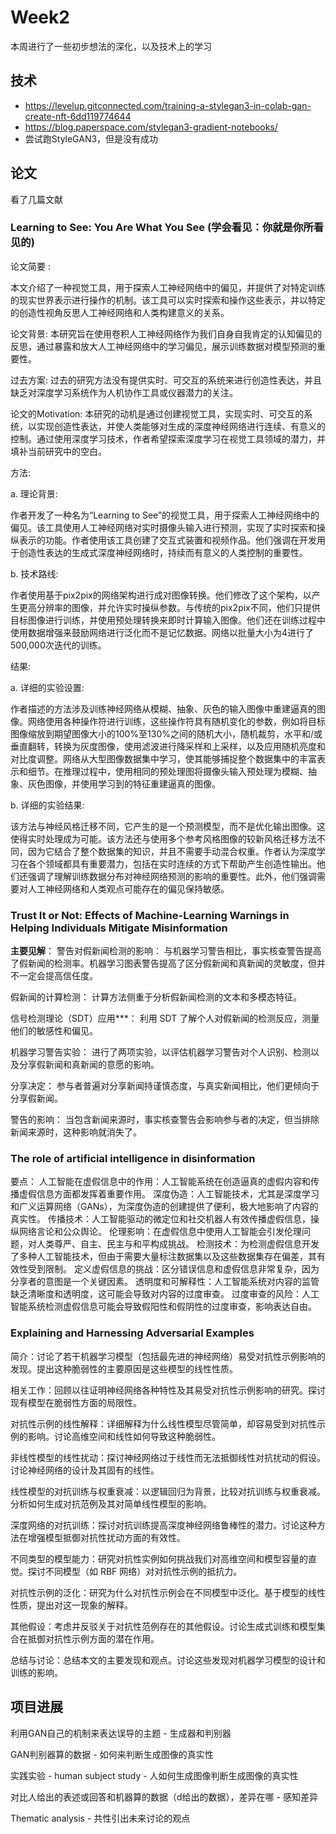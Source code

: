 # Week2
本周进行了一些初步想法的深化，以及技术上的学习

## 技术
- https://levelup.gitconnected.com/training-a-stylegan3-in-colab-gan-create-nft-6dd119774644
- https://blog.paperspace.com/stylegan3-gradient-notebooks/
- 尝试跑StyleGAN3，但是没有成功

## 论文
看了几篇文献

### Learning to See: You Are What You See (学会看见：你就是你所看见的) 

论文简要 :

本文介绍了一种视觉工具，用于探索人工神经网络中的偏见，并提供了对特定训练的现实世界表示进行操作的机制。该工具可以实时探索和操作这些表示，并以特定的创造性视角反思人工神经网络和人类构建意义的关系。

论文背景: 本研究旨在使用卷积人工神经网络作为我们自身自我肯定的认知偏见的反思，通过暴露和放大人工神经网络中的学习偏见，展示训练数据对模型预测的重要性。

过去方案: 过去的研究方法没有提供实时、可交互的系统来进行创造性表达，并且缺乏对深度学习系统作为人机协作工具或仪器潜力的关注。

论文的Motivation: 本研究的动机是通过创建视觉工具，实现实时、可交互的系统，以实现创造性表达，并使人类能够对生成的深度神经网络进行连续、有意义的控制。通过使用深度学习技术，作者希望探索深度学习在视觉工具领域的潜力，并填补当前研究中的空白。

方法:

a. 理论背景:

作者开发了一种名为“Learning to See”的视觉工具，用于探索人工神经网络中的偏见。该工具使用人工神经网络对实时摄像头输入进行预测，实现了实时探索和操纵表示的功能。作者使用该工具创建了交互式装置和视频作品。他们强调在开发用于创造性表达的生成式深度神经网络时，持续而有意义的人类控制的重要性。

b. 技术路线:

作者使用基于pix2pix的网络架构进行成对图像转换。他们修改了这个架构，以产生更高分辨率的图像，并允许实时操纵参数。与传统的pix2pix不同，他们只提供目标图像进行训练，并使用预处理转换来即时计算输入图像。他们还在训练过程中使用数据增强来鼓励网络进行泛化而不是记忆数据。网络以批量大小为4进行了500,000次迭代的训练。

结果:

a. 详细的实验设置:

作者描述的方法涉及训练神经网络从模糊、抽象、灰色的输入图像中重建逼真的图像。网络使用各种操作符进行训练，这些操作符具有随机变化的参数，例如将目标图像缩放到期望图像大小的100%至130%之间的随机大小，随机裁剪，水平和/或垂直翻转，转换为灰度图像，使用滤波进行降采样和上采样，以及应用随机亮度和对比度调整。网络从大型图像数据集中学习，使其能够捕捉整个数据集中的丰富表示和细节。在推理过程中，使用相同的预处理图将摄像头输入预处理为模糊、抽象、灰色图像，并使用学习到的特征重建逼真的图像。

b. 详细的实验结果:

该方法与神经风格迁移不同，它产生的是一个预测模型，而不是优化输出图像。这使得实时处理成为可能。该方法还与使用多个参考风格图像的较新风格迁移方法不同，因为它结合了整个数据集的知识，并且不需要手动混合权重。作者认为深度学习在各个领域都具有重要潜力，包括在实时连续的方式下帮助产生创造性输出。他们还强调了理解训练数据分布对神经网络预测的影响的重要性。此外，他们强调需要对人工神经网络和人类观点可能存在的偏见保持敏感。

### Trust It or Not: Effects of Machine-Learning Warnings in Helping Individuals Mitigate Misinformation

**主要见解**：
警告对假新闻检测的影响： 与机器学习警告相比，事实核查警告提高了假新闻的检测率。机器学习图表警告提高了区分假新闻和真新闻的灵敏度，但并不一定会提高信任度。

假新闻的计算检测： 计算方法侧重于分析假新闻检测的文本和多模态特征。

信号检测理论（SDT）应用***： 利用 SDT 了解个人对假新闻的检测反应，测量他们的敏感性和偏见。

机器学习警告实验： 进行了两项实验，以评估机器学习警告对个人识别、检测以及分享假新闻和真新闻的意愿的影响。

分享决定： 参与者普遍对分享新闻持谨慎态度，与真实新闻相比，他们更倾向于分享假新闻。

警告的影响： 当包含新闻来源时，事实核查警告会影响参与者的决定，但当排除新闻来源时，这种影响就消失了。

### The role of artificial intelligence in disinformation

要点：
人工智能在虚假信息中的作用：人工智能系统在创造逼真的虚假内容和传播虚假信息方面都发挥着重要作用。
深度伪造：人工智能技术，尤其是深度学习和广义运算网络（GANs），为深度伪造的创建提供了便利，极大地影响了内容的真实性。
传播技术：人工智能驱动的微定位和社交机器人有效传播虚假信息，操纵网络言论和公众舆论。
伦理影响：在虚假信息中使用人工智能会引发伦理问题，对人类尊严、自主、民主与和平构成挑战。
检测技术：为检测虚假信息开发了多种人工智能技术，但由于需要大量标注数据集以及这些数据集存在偏差，其有效性受到限制。
定义虚假信息的挑战：区分错误信息和虚假信息非常复杂，因为分享者的意图是一个关键因素。
透明度和可解释性：人工智能系统对内容的监管缺乏清晰度和透明度，这可能会导致对内容的过度审查。
过度审查的风险：人工智能系统检测虚假信息可能会导致假阳性和假阴性的过度审查，影响表达自由。

### Explaining and Harnessing Adversarial Examples

简介：讨论了若干机器学习模型（包括最先进的神经网络）易受对抗性示例影响的发现。提出这种脆弱性的主要原因是这些模型的线性性质。

相关工作：回顾以往证明神经网络各种特性及其易受对抗性示例影响的研究。探讨现有模型在脆弱性方面的局限性。

对抗性示例的线性解释：详细解释为什么线性模型尽管简单，却容易受到对抗性示例的影响。讨论高维空间和线性如何导致这种脆弱性。

非线性模型的线性扰动：探讨神经网络过于线性而无法抵御线性对抗扰动的假设。讨论神经网络的设计及其固有的线性。

线性模型的对抗训练与权重衰减：以逻辑回归为背景，比较对抗训练与权重衰减。分析如何生成对抗范例及其对简单线性模型的影响。

深度网络的对抗训练：探讨对抗训练提高深度神经网络鲁棒性的潜力。讨论这种方法在增强模型抵御对抗性扰动方面的有效性。

不同类型的模型能力：研究对抗性实例如何挑战我们对高维空间和模型容量的直觉。探讨不同模型（如 RBF 网络）对对抗性示例的抵抗力。

对抗性示例的泛化：研究为什么对抗性示例会在不同模型中泛化。基于模型的线性性质，提出对这一现象的解释。

其他假设：考虑并反驳关于对抗性范例存在的其他假设。讨论生成式训练和模型集合在抵御对抗性示例方面的潜在作用。

总结与讨论：总结本文的主要发现和观点。讨论这些发现对机器学习模型的设计和训练的影响。

## 项目进展
利用GAN自己的机制来表达误导的主题 - 生成器和判别器

GAN判别器算的数据 - 如何来判断生成图像的真实性

实践实验 - human subject study - 人如何生成图像判断生成图像的真实性

对比人给出的表述或回答和机器算的数据（d给出的数据），差异在哪 - 感知差异

Thematic analysis - 共性引出未来讨论的观点

